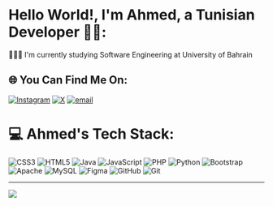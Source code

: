 # Hello World!, I'm Ahmed, a Tunisian Developer 👋🏼:
👨🏼‍🎓 I'm currently studying Software Engineering at University of Bahrain


## 🌐 You Can Find Me On:
[![Instagram](https://img.shields.io/badge/Instagram-%23E4405F.svg?logo=Instagram&logoColor=white)](https://instagram.com/r6xy_) [![X](https://img.shields.io/badge/X-black.svg?logo=X&logoColor=white)](https://x.com/r6xy_) [![email](https://img.shields.io/badge/Email-D14836?logo=gmail&logoColor=white)](mailto:ahmedtahaghodhbani@gmail.com) 

# 💻 Ahmed's Tech Stack:
![CSS3](https://img.shields.io/badge/css3-%231572B6.svg?style=for-the-badge&logo=css3&logoColor=white) ![HTML5](https://img.shields.io/badge/html5-%23E34F26.svg?style=for-the-badge&logo=html5&logoColor=white) ![Java](https://img.shields.io/badge/java-%23ED8B00.svg?style=for-the-badge&logo=openjdk&logoColor=white) ![JavaScript](https://img.shields.io/badge/javascript-%23323330.svg?style=for-the-badge&logo=javascript&logoColor=%23F7DF1E) ![PHP](https://img.shields.io/badge/php-%23777BB4.svg?style=for-the-badge&logo=php&logoColor=white) ![Python](https://img.shields.io/badge/python-3670A0?style=for-the-badge&logo=python&logoColor=ffdd54) ![Bootstrap](https://img.shields.io/badge/bootstrap-%238511FA.svg?style=for-the-badge&logo=bootstrap&logoColor=white) ![Apache](https://img.shields.io/badge/apache-%23D42029.svg?style=for-the-badge&logo=apache&logoColor=white) ![MySQL](https://img.shields.io/badge/mysql-4479A1.svg?style=for-the-badge&logo=mysql&logoColor=white) ![Figma](https://img.shields.io/badge/figma-%23F24E1E.svg?style=for-the-badge&logo=figma&logoColor=white) ![GitHub](https://img.shields.io/badge/github-%23121011.svg?style=for-the-badge&logo=github&logoColor=white) ![Git](https://img.shields.io/badge/git-%23F05033.svg?style=for-the-badge&logo=git&logoColor=white)

---
[![](https://visitcount.itsvg.in/api?id=AhmedGTaha&icon=0&color=0)](https://visitcount.itsvg.in)

<!-- Proudly created with GPRM ( https://gprm.itsvg.in ) -->

